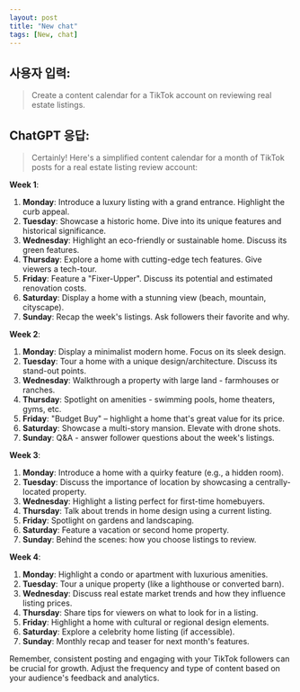 ```yaml
---
layout: post
title: "New chat"
tags: [New, chat]
---
```


## 사용자 입력:
> Create a content calendar for a TikTok account on reviewing real estate listings.

## ChatGPT 응답:
> Certainly! Here's a simplified content calendar for a month of TikTok posts for a real estate listing review account:

**Week 1**:
1. **Monday**: Introduce a luxury listing with a grand entrance. Highlight the curb appeal.
2. **Tuesday**: Showcase a historic home. Dive into its unique features and historical significance.
3. **Wednesday**: Highlight an eco-friendly or sustainable home. Discuss its green features.
4. **Thursday**: Explore a home with cutting-edge tech features. Give viewers a tech-tour.
5. **Friday**: Feature a "Fixer-Upper". Discuss its potential and estimated renovation costs.
6. **Saturday**: Display a home with a stunning view (beach, mountain, cityscape).
7. **Sunday**: Recap the week's listings. Ask followers their favorite and why.

**Week 2**:
1. **Monday**: Display a minimalist modern home. Focus on its sleek design.
2. **Tuesday**: Tour a home with a unique design/architecture. Discuss its stand-out points.
3. **Wednesday**: Walkthrough a property with large land - farmhouses or ranches.
4. **Thursday**: Spotlight on amenities - swimming pools, home theaters, gyms, etc.
5. **Friday**: "Budget Buy" – highlight a home that's great value for its price.
6. **Saturday**: Showcase a multi-story mansion. Elevate with drone shots.
7. **Sunday**: Q&A - answer follower questions about the week's listings.

**Week 3**:
1. **Monday**: Introduce a home with a quirky feature (e.g., a hidden room).
2. **Tuesday**: Discuss the importance of location by showcasing a centrally-located property.
3. **Wednesday**: Highlight a listing perfect for first-time homebuyers.
4. **Thursday**: Talk about trends in home design using a current listing.
5. **Friday**: Spotlight on gardens and landscaping.
6. **Saturday**: Feature a vacation or second home property.
7. **Sunday**: Behind the scenes: how you choose listings to review.

**Week 4**:
1. **Monday**: Highlight a condo or apartment with luxurious amenities.
2. **Tuesday**: Tour a unique property (like a lighthouse or converted barn).
3. **Wednesday**: Discuss real estate market trends and how they influence listing prices.
4. **Thursday**: Share tips for viewers on what to look for in a listing.
5. **Friday**: Highlight a home with cultural or regional design elements.
6. **Saturday**: Explore a celebrity home listing (if accessible).
7. **Sunday**: Monthly recap and teaser for next month's features.

Remember, consistent posting and engaging with your TikTok followers can be crucial for growth. Adjust the frequency and type of content based on your audience's feedback and analytics.

